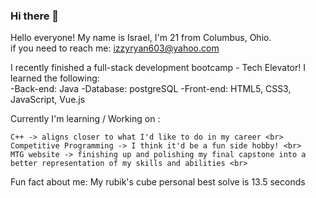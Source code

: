 ### Hi there 👋

<!--
**Israel-Ryan/Israel-Ryan** is a ✨ _special_ ✨ repository because its `README.md` (this file) appears on your GitHub profile.

Here are some ideas to get you started:

- 🔭 I’m currently working on ...
- 🌱 I’m currently learning ...
- 👯 I’m looking to collaborate on ...
- 🤔 I’m looking for help with ...
- 💬 Ask me about ...
- 📫 How to reach me: ...
- 😄 Pronouns: ...
- ⚡ Fun fact: ...
-->

Hello everyone! My name is Israel, I'm 21 from Columbus, Ohio. <br>
    if you need to reach me: izzyryan603@yahoo.com

I recently finished a full-stack development bootcamp - Tech Elevator!
I learned the following: <br>
-Back-end: Java
-Database: postgreSQL
-Front-end: HTML5, CSS3, JavaScript, Vue.js

Currently I'm learning / Working on : <br>

    C++ -> aligns closer to what I'd like to do in my career <br>
    Competitive Programming -> I think it'd be a fun side hobby! <br>
    MTG website -> finishing up and polishing my final capstone into a better representation of my skills and abilities <br>

Fun fact about me: My rubik's cube personal best solve is 13.5 seconds
